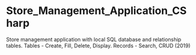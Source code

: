 # Store_Management_Application_CSharp
Store management application with local SQL database and relationship tables. Tables - Create, Fill, Delete, Display. Records - Search, CRUD (2019)
